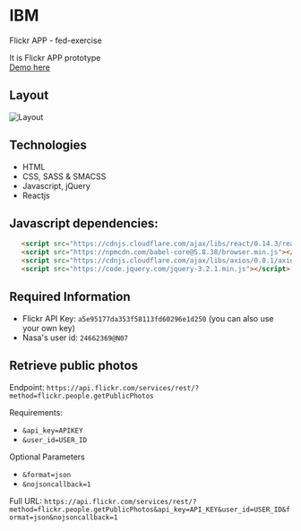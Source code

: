 # IBM
Flickr APP - fed-exercise

It is Flickr APP prototype <br>
[Demo here](http://onclickmidia.net/ibm) 

## Layout
![Layout](https://github.com/ibmfrontend/fedexercise/blob/master/assets/fedexercisewf.png)

## Technologies
- HTML
- CSS, SASS & SMACSS
- Javascript, jQuery
- Reactjs

## Javascript dependencies:
```html
   <script src="https://cdnjs.cloudflare.com/ajax/libs/react/0.14.3/react.min.js"></script>
   <script src="https://npmcdn.com/babel-core@5.8.38/browser.min.js"></script>
   <script src="https://cdnjs.cloudflare.com/ajax/libs/axios/0.8.1/axios.min.js"></script>
   <script src="https://code.jquery.com/jquery-3.2.1.min.js"></script>
```

## Required Information
- Flickr API Key: `a5e95177da353f58113fd60296e1d250` (you can also use your own key)
- Nasa's user id: `24662369@N07`

## Retrieve public photos
Endpoint: `https://api.flickr.com/services/rest/?method=flickr.people.getPublicPhotos`

Requirements:
- `&api_key=APIKEY`
- `&user_id=USER_ID`

Optional Parameters
- `&format=json`
- `&nojsoncallback=1`

Full URL:  `https://api.flickr.com/services/rest/?method=flickr.people.getPublicPhotos&api_key=API_KEY&user_id=USER_ID&format=json&nojsoncallback=1`
